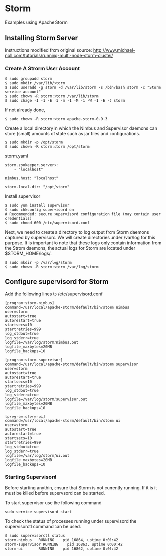 # Storm
Examples using Apache Storm

## Installing Storm Server

Instructions modified from original source: http://www.michael-noll.com/tutorials/running-multi-node-storm-cluster/

### Create A Strorm User Account
    $ sudo groupadd storm
    $ sudo mkdir /var/lib/storm
    $ sudo useradd -g storm -d /var/lib/storm -s /bin/bash storm -c "Storm service account"
    $ sudo chown -R storm:storm /var/lib/storm
    $ sudo chage -I -1 -E -1 -m -1 -M -1 -W -1 -E -1 storm
    
If not already done, 

    $ sudo chown -R storm:storm apache-storm-0.9.3
    

Create a local directory in which the Nimbus and Supervisor daemons can store (small) amounts of state such as jar files and configurations.

    $ sudo mkdir -p /opt/storm
    $ sudo chown -R storm:storm /opt/storm


storm.yaml

    storm.zookeeper.servers: 
        - "localhost"

    nimbus.host: "localhost"

    storm.local.dir: "/opt/storm"

Install supervisor

    $ sudo yum install supervisor
    $ sudo chkconfig supervisord on
    # Recommended: secure supervisord configuration file (may contain user credentials)
    $ sudo chmod 600 /etc/supervisord.conf


Next, we need to create a directory to log output from Storm daemons captured by supervisord. We will create directories under /var/log for this purpose. It is important to note that these logs only contain information from the Strom daemons, the actual logs for Storm are located under $STORM_HOME/logs/.

    $ sudo mkdir -p /var/log/storm
    $ sudo chown -R storm:storm /var/log/storm


## Configure supervisord for Storm

Add the following lines to /etc/supervisord.conf

    [program:storm-nimbus]
    command=/usr/local/apache-storm/default/bin/storm nimbus
    user=storm
    autostart=true
    autorestart=true
    startsecs=10
    startretries=999
    log_stdout=true
    log_stderr=true
    logfile=/var/log/storm/nimbus.out
    logfile_maxbytes=20MB
    logfile_backups=10

    [program:storm-supervisor]
    command=/usr/local/apache-storm/default/bin/storm supervisor
    user=storm
    autostart=true
    autorestart=true
    startsecs=10
    startretries=999
    log_stdout=true
    log_stderr=true
    logfile=/var/log/storm/supervisor.out
    logfile_maxbytes=20MB
    logfile_backups=10

    [program:storm-ui]
    command=/usr/local/apache-storm/default/bin/storm ui
    user=storm
    autostart=true
    autorestart=true
    startsecs=10
    startretries=999
    log_stdout=true
    log_stderr=true
    logfile=/var/log/storm/ui.out
    logfile_maxbytes=20MB
    logfile_backups=10

### Starting Supervisord

Before starting anythin, ensure that Storm is not currently running. If it is it must be killed before supervsord can be started.

To start supervisor use the following command
    
    sudo service supervisord start

To check the status of processes running under supervisord the supervisorctl command can be used.

    $ sudo supervisorctl status
    storm-nimbus   RUNNING    pid 16864, uptime 0:00:42
    storm-supervisor RUNNING    pid 16863, uptime 0:00:42
    storm-ui       RUNNING    pid 16862, uptime 0:00:42



